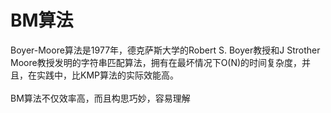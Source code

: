 # BM算法
Boyer-Moore算法是1977年，德克萨斯大学的Robert S. Boyer教授和J Strother Moore教授发明的字符串匹配算法，拥有在最坏情况下O(N)的时间复杂度，并且，在实践中，比KMP算法的实际效能高。<br><br>
BM算法不仅效率高，而且构思巧妙，容易理解
